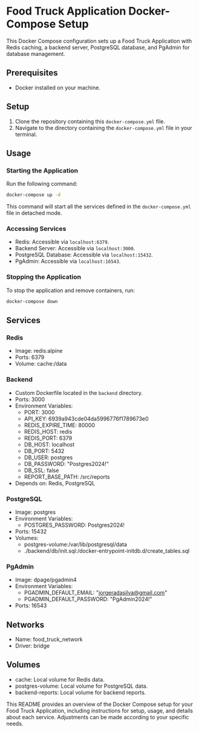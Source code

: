 # Food Truck Application Docker-Compose Setup

This Docker Compose configuration sets up a Food Truck Application with Redis caching, a backend server, PostgreSQL database, and PgAdmin for database management.

## Prerequisites

- Docker installed on your machine.

## Setup

1. Clone the repository containing this `docker-compose.yml` file.
2. Navigate to the directory containing the `docker-compose.yml` file in your terminal.

## Usage

### Starting the Application

Run the following command:

```bash
docker-compose up -d
```

This command will start all the services defined in the `docker-compose.yml` file in detached mode.

### Accessing Services

- Redis: Accessible via `localhost:6379`.
- Backend Server: Accessible via `localhost:3000`.
- PostgreSQL Database: Accessible via `localhost:15432`.
- PgAdmin: Accessible via `localhost:16543`.

### Stopping the Application

To stop the application and remove containers, run:

```bash
docker-compose down
```

## Services

### Redis

- Image: redis:alpine
- Ports: 6379
- Volume: cache:/data

### Backend

- Custom Dockerfile located in the `backend` directory.
- Ports: 3000
- Environment Variables:
  - PORT: 3000
  - API_KEY: 6939a943cde04da5996776f1789673e0
  - REDIS_EXPIRE_TIME: 80000
  - REDIS_HOST: redis
  - REDIS_PORT: 6379
  - DB_HOST: localhost
  - DB_PORT: 5432
  - DB_USER: postgres
  - DB_PASSWORD: "Postgres2024!"
  - DB_SSL: false
  - REPORT_BASE_PATH: /src/reports
- Depends on: Redis, PostgreSQL

### PostgreSQL

- Image: postgres
- Environment Variables:
  - POSTGRES_PASSWORD: Postgres2024!
- Ports: 15432
- Volumes:
  - postgres-volume:/var/lib/postgresql/data
  - ./backend/db/init.sql:/docker-entrypoint-initdb.d/create_tables.sql

### PgAdmin

- Image: dpage/pgadmin4
- Environment Variables:
  - PGADMIN_DEFAULT_EMAIL: "jorgeradasilva@gmail.com"
  - PGADMIN_DEFAULT_PASSWORD: "PgAdmin2024!"
- Ports: 16543

## Networks

- Name: food_truck_network
- Driver: bridge

## Volumes

- cache: Local volume for Redis data.
- postgres-volume: Local volume for PostgreSQL data.
- backend-reports: Local volume for backend reports.


This README provides an overview of the Docker Compose setup for your Food Truck Application, including instructions for setup, usage, and details about each service. Adjustments can be made according to your specific needs.